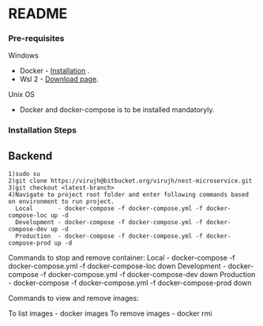 # README #

### Pre-requisites
Windows
* Docker - [Installation](https://docs.docker.com/docker-for-windows/install/) .  
* Wsl 2 - [Download page](https://docs.microsoft.com/en-us/windows/wsl/install-win10#step-4---download-the-linux-kernel-update-package).

Unix OS
* Docker and docker-compose is to be installed mandatoryly. 

### Installation Steps

## Backend 
```
1)sudo su
2)git clone https://virujh@bitbucket.org/virujh/nest-microservice.git
3)git checkout <latest-branch>
4)Navigate to project root folder and enter following commands based on environment to run project.
  Local       - docker-compose -f docker-compose.yml -f docker-compose-loc up -d
  Development - docker-compose -f docker-compose.yml -f docker-compose-dev up -d
  Production  - docker-compose -f docker-compose.yml -f docker-compose-prod up -d
```

Commands to stop and remove container:
  Local       - docker-compose -f docker-compose.yml -f docker-compose-loc down
  Development - docker-compose -f docker-compose.yml -f docker-compose-dev down
  Production  - docker-compose -f docker-compose.yml -f docker-compose-prod down

Commands to view and remove images:

To list images   - docker images
To remove images - docker rmi <image-name>
